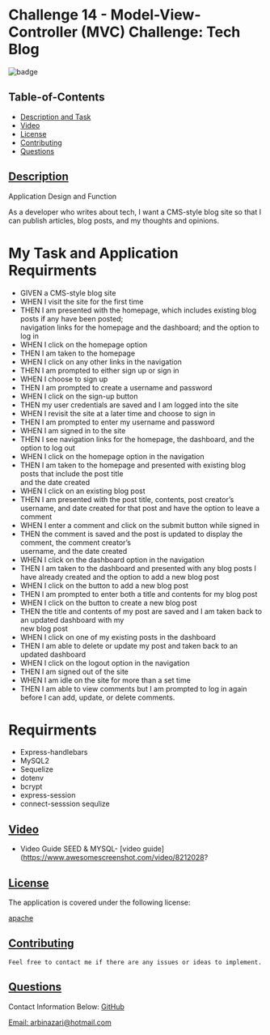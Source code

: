 # Challenge 14 - Model-View-Controller (MVC) Challenge: Tech Blog
![badge](https://img.shields.io/badge/license-apache-blue)


  ## Table-of-Contents
  * [Description and Task](#description)
  * [Video](#video)   
  * [License](#license)   
  * [Contributing](#contributing)
  * [Questions](#questions)


 ## [Description](#table-of-contents)
 
 Application Design and Function

As a developer who writes about tech, I  want a CMS-style blog site
so that I can publish articles, blog posts, and my thoughts and opinions.


 # My Task and Application Requirments

 - GIVEN a CMS-style blog site
 - WHEN I visit the site for the first time
 - THEN I am presented with the homepage, which includes existing blog posts if any have been posted;   
   navigation links for the homepage and the dashboard; and the option to log in
 - WHEN I click on the homepage option
 - THEN I am taken to the homepage
 - WHEN I click on any other links in the navigation
 - THEN I am prompted to either sign up or sign in
 - WHEN I choose to sign up
 - THEN I am prompted to create a username and password
 - WHEN I click on the sign-up button
 - THEN my user credentials are saved and I am logged into the site
 - WHEN I revisit the site at a later time and choose to sign in
 - THEN I am prompted to enter my username and password
 - WHEN I am signed in to the site
 - THEN I see navigation links for the homepage, the dashboard, and the option to log out
 - WHEN I click on the homepage option in the navigation
 - THEN I am taken to the homepage and presented with existing blog posts that include the post title   
   and the date created
 - WHEN I click on an existing blog post
 - THEN I am presented with the post title, contents, post creator’s username, and date created for that 
   post and have the option to leave a comment
 - WHEN I enter a comment and click on the submit button while signed in
 - THEN the comment is saved and the post is updated to display the comment, the comment creator’s   
   username, and the date created
 - WHEN I click on the dashboard option in the navigation
 - THEN I am taken to the dashboard and presented with any blog posts I have already created and the 
   option to add a new blog post
 - WHEN I click on the button to add a new blog post
 - THEN I am prompted to enter both a title and contents for my blog post
 - WHEN I click on the button to create a new blog post
 - THEN the title and contents of my post are saved and I am taken back to an updated dashboard with my  
   new blog post
 - WHEN I click on one of my existing posts in the dashboard
 - THEN I am able to delete or update my post and taken back to an updated dashboard
 - WHEN I click on the logout option in the navigation
 - THEN I am signed out of the site
 - WHEN I am idle on the site for more than a set time
 - THEN I am able to view comments but I am prompted to log in again before I can add, update, or delete 
   comments.

 # Requirments
   - Express-handlebars
   - MySQL2
   - Sequelize
   - dotenv 
   - bcrypt
   - express-session
   - connect-sesssion sequlize

  ## [Video](#table-of-contents)
 
   - Video Guide SEED & MYSQL- [video guide](https://www.awesomescreenshot.com/video/8212028?


  ## [License](#table-of-contents)
  The application is covered under the following license:
  
  [apache](https://choosealicense.com/licenses/apache)
    
    
  ## [Contributing](#table-of-contents)
  
    Feel free to contact me if there are any issues or ideas to implement.
    
  ## [Questions](#table-of-contents)
  Contact Information Below:
  [GitHub](https://github.com/arbinazari)

  [Email: arbinazari@hotmail.com](mailto:arbinazari@hotmail.com)
